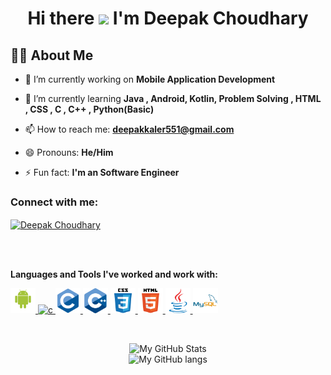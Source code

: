 <h1 align="center"> Hi there <img src="https://raw.githubusercontent.com/MartinHeinz/MartinHeinz/master/wave.gif" height="30px"> I'm Deepak Choudhary</h1>


   ## 🙋‍♂️ About Me
- 🔭 I’m currently working on **Mobile Application Development**
- 🌱 I’m currently learning **Java , Android, Kotlin, Problem Solving , HTML , CSS , C , C++ , Python(Basic)**

- 📫 How to reach me: **deepakkaler551@gmail.com**
- 😄 Pronouns: **He/Him**
- ⚡ Fun fact: **I'm an Software Engineer**


### Connect with me:
<p align="left">
<a href="https://www.linkedin.com/in/deepak-choudhary-770697269/" target="blank"><img align="center" src="https://raw.githubusercontent.com/rahuldkjain/github-profile-readme-generator/master/src/images/icons/Social/linked-in-alt.svg" alt="Deepak Choudhary" height="30" width="40" /></a>
<!-- <a href="https://github.com/Deepak-Choudharyy" target="blank"><img align="center" src="https://raw.githubusercontent.com/rahuldkjain/github-profile-readme-generator/master/src/images/icons/Social/discord.svg"  height="30" width="40" /></a>  -->
   </p>




<br/>
<br/>
   

  **Languages and Tools I've worked and work with:**


<!-- <span><img height="40" src="https://raw.githubusercontent.com/github/explore/80688e429a7d4ef2fca1e82350fe8e3517d3494d/topics/csharp/csharp.png">
   <img height="40" src="https://raw.githubusercontent.com/github/explore/80688e429a7d4ef2fca1e82350fe8e3517d3494d/topics/git/git.png">
   <img height="40" src="https://raw.githubusercontent.com/github/explore/80688e429a7d4ef2fca1e82350fe8e3517d3494d/topics/dotnet/dotnet.png">
   <img height="40" src="https://avatars.githubusercontent.com/u/5155369?s=200&v=4">
   <img height="40" src="https://seeklogo.com/images/V/visual-studio-code-logo-284BC24C39-seeklogo.com.png">
   <img height="40" src="https://raw.githubusercontent.com/github/explore/80688e429a7d4ef2fca1e82350fe8e3517d3494d/topics/unity/unity.png">
   <img height="40" src="https://download.blender.org/branding/community/blender_community_badge_white.svg">

<span/> -->
<p align="left">
<a href="https://www.cprogramming.com/" target="_blank" rel="noreferrer"> <img src="https://raw.githubusercontent.com/devicons/devicon/master/icons/android/android-original-wordmark.svg" alt="c" width="40" height="40"/> </a>
<a href="https://www.cprogramming.com/" target="_blank" rel="noreferrer"> <img src="https://camo.githubusercontent.com/76ae44a94388e048be2d8f5730d221c844f291162e6c5cdd632b1623a1b859f8/68747470733a2f2f7777772e766563746f726c6f676f2e7a6f6e652f6c6f676f732f6b6f746c696e6c616e672f6b6f746c696e6c616e672d69636f6e2e737667" alt="c" width="40" height="40"/> </a>
<a href="https://www.cprogramming.com/" target="_blank" rel="noreferrer"> <img src="https://raw.githubusercontent.com/devicons/devicon/master/icons/c/c-original.svg" alt="c" width="40" height="40"/> </a> <a href="https://www.w3schools.com/cpp/" target="_blank" rel="noreferrer"> <img src="https://raw.githubusercontent.com/devicons/devicon/master/icons/cplusplus/cplusplus-original.svg" alt="cplusplus" width="40" height="40"/> </a> <a href="https://www.w3schools.com/css/" target="_blank" rel="noreferrer"> <img src="https://raw.githubusercontent.com/devicons/devicon/master/icons/css3/css3-original-wordmark.svg" alt="css3" width="40" height="40"/> </a> <a href="https://www.w3.org/html/" target="_blank" rel="noreferrer"> <img src="https://raw.githubusercontent.com/devicons/devicon/master/icons/html5/html5-original-wordmark.svg" alt="html5" width="40" height="40"/> </a> <a href="https://www.java.com" target="_blank" rel="noreferrer"> <img src="https://raw.githubusercontent.com/devicons/devicon/master/icons/java/java-original.svg" alt="java" width="40" height="40"/> </a> <a href="https://www.mysql.com/" target="_blank" rel="noreferrer"> <img src="https://raw.githubusercontent.com/devicons/devicon/master/icons/mysql/mysql-original-wordmark.svg" alt="mysql" width="40" height="40"/> </a> </p>
   
   <br/>
   <p align="center">
 <img src="https://github-readme-stats.vercel.app/api/?username=Deepak-Choudharyy&show_icons=true&layout=compact&theme=radical&hide_border=true" alt="My GitHub Stats">
   <br/>
   <img src="https://github-readme-stats.vercel.app/api/top-langs/?username=Deepak-Choudharyy&layout=compact&theme=radical&hide_border=true" alt="My GitHub langs">
   </p>

<!--
**Deepak-Choudharyy/Deepak-Choudharyy** is a ✨ _special_ ✨ repository because its `README.md` (this file) appears on your GitHub profile.

Here are some ideas to get you started:

- 🔭 I’m currently working on ...
- 🌱 I’m currently learning ...
- 👯 I’m looking to collaborate on ...
- 🤔 I’m looking for help with ...
- 💬 Ask me about ...
- 📫 How to reach me: ...
- 😄 Pronouns: ...
- ⚡ Fun fact: ...
-->
